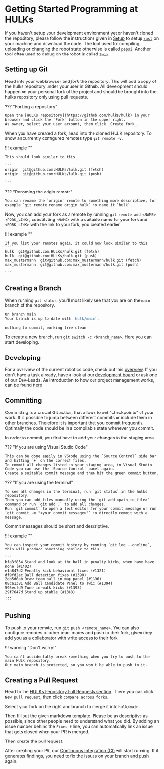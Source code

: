 # Getting Started Programming at HULKs

If you haven't setup your development environment yet or haven't cloned the repository, please follow the instructions given in [Setup](../setup/overview.md) to setup [`rust`](../setup/development_environment.md) on your machine and download the code.
The tool used for compiling, uploading or changing the robot state otherwise is called [`pepsi`](../tooling/pepsi.md).
Another tool often used to debug on the robot is called [`twix`](../tooling/twix.md).

## Setting up Git

Head into your webbrowser and _fork_ the repository.
This will add a copy of the hulks repository under your user in Github.
All development should happen on your personal fork of the project and should be brought into the hulks repository only using pull requests.

??? "Forking a repository"

    Open the [HULKs repository](https://github.com/hulks/hulk) in your browser and click the `Fork` button in the upper right.
    As owner, select your user account, then click _Create fork_.

When you have created a fork, head into the cloned HULK repository.
To show all currently configured remotes type `git remote -v`.

!!! example ""

    This should look similar to this

    ```
    origin  git@github.com:HULKs/hulk.git (fetch)
    origin  git@github.com:HULKs/hulk.git (push)

    ```

??? "Renaming the origin remote"

    You can rename the `origin` remote to something more descriptive, for example `git remote rename origin hulk` to name it `hulk`.

Now, you can add your fork as a remote by running `git remote add <NAME> <FORK_LINK>`, substituting `<NAME>` with a suitable name for your fork and `<FORK_LINK>` with the link to your fork, you created earlier.

!!! example ""

    If you list your remotes again, it could now look similar to this
    ```
    hulk  git@github.com:HULKs/hulk.git (fetch)
    hulk  git@github.com:HULKs/hulk.git (push)
    max_mustermann  git@github.com:max_mustermann/hulk.git (fetch)
    max_mustermann  git@github.com:max_mustermann/hulk.git (push)

    ```

## Creating a Branch

When running `git status`, you'll most likely see that you are on the `main` branch of the repository.

```bash
On branch main
Your branch is up to date with 'hulk/main'.

nothing to commit, working tree clean
```

To create a new branch, run `git switch -c <branch_name>`.
Here you can start developing.

## Developing

For a overview of the current robotics code, check out this [overview](../robotics/overview.md).
If you don't have a task already, have a look at our [development board](https://github.com/orgs/HULKs/projects/2) or ask one of our Dev-Leads.
An introduction to how our project management works, can be found [here](./development.md)

## Committing

Committing is a crucial Git action, that allows to set "checkpoints" of your work.
It is possible to jump between different commits or include them in other branches.
Therefore it is important that you commit frequently.
Optimally the code should be in a compilable state whenever you commit.

In order to commit, you first have to add your changes to the staging area.

??? "If you are using Visual Studio Code"

    This can be done easily in VSCode using the `Source Control` side bar and hitting `+` on the correct files.
    To commit all changes listed in your staging area, in Visual Studio Code you can use the `Source Control` panel again.
    Create a suitable commit message and then hit the green commit button.

??? "If you are using the terminal"

    To see all changes in the terminal, run `git status` in the hulks repository.
    Then you can add files manually using the `git add <path_to_file>` command or run `git add .` to add all changes.
    Run `git commit` to open a text editor for your commit message or run `git commit -m "<your_commit_message>"` to directly commit with a message.

Commit messages should be short and descriptive.

!!! example ""

    You can inspect your commit history by running `git log --oneline`, this will produce something similar to this

    ```
    bfa3f834 Stand and look at the ball in penalty kicks, when have have none (#1402)
    e1a847d2 Penalty kick behavioral fixes (#1321)
    df9fd2ac Ball detection fixes (#1390)
    2eb5d0ab Draw team ball in map panel (#1396)
    08ca1381 Add Ball Candidate Panel to Twix (#1394)
    595ecfd9 Tune in-walk kicks (#1393)
    29f7647d Stand up stable (#1388)
    ...
    ```

## Pushing

To push to your remote, run `git push <remote_name>`.
You can also configure remotes of other team mates and push to their fork, given they add you as a collaborator with write access to their fork.

!!! warning "Don't worry!"

    You can't accidentally break something when you try to push to the main HULK repository.
    Our main branch is protected, so you won't be able to push to it.

## Creating a Pull Request

Head to the [HULKs Repository Pull Requests section](https://github.com/HULKs/hulk/pulls).
There you can click `New pull request`, then click `compare across forks`.

Select your fork on the right and branch to merge it into `hulk/main`.

Then fill out the given markdown template.
Please be as descriptive as possible, since other people need to understand what you did.
By adding an issue number behind the `Fixes #` line, you can automatically link an issue that gets closed when your PR is merged.

Then create the pull request.

After creating your PR, our [Continuous Integration (CI)](./development.md) will start running.
If it generates findings, you need to fix the issues on your branch and push again.
